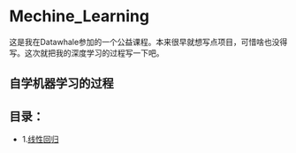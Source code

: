 # Mechine_Learning  
这是我在Datawhale参加的一个公益课程。本来很早就想写点项目，可惜啥也没得写。这次就把我的深度学习的过程写一下吧。
## 自学机器学习的过程  
## 目录：
  * 1.[线性回归](https://github.com/youxiangming/Mechine_Learning/blob/master/%E7%BA%BF%E6%80%A7%E5%9B%9E%E5%BD%92/Linear_regression.md)
  
  
